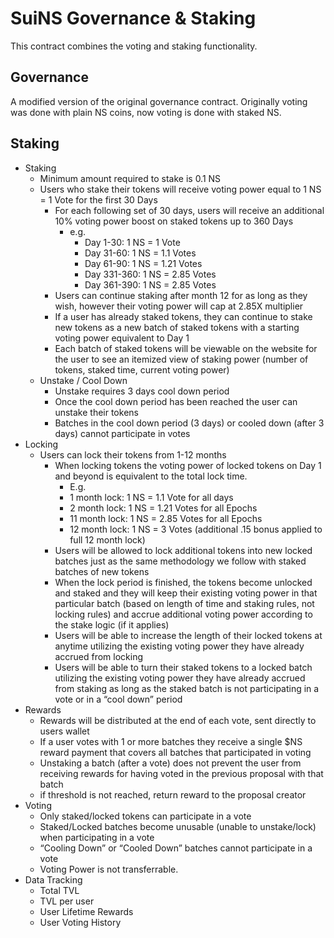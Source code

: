 # SuiNS Governance & Staking

This contract combines the voting and staking functionality.

## Governance

A modified version of the original governance contract. Originally voting was done with
plain NS coins, now voting is done with staked NS.

## Staking

- Staking
    - Minimum amount required to stake is 0.1 NS
    - Users who stake their tokens will receive voting power equal to 1 NS = 1 Vote for the first 30 Days
        - For each following set of 30 days, users will receive an additional 10% voting power boost on staked tokens up to 360 Days
            - e.g.
                - Day 1-30: 1 NS = 1 Vote
                - Day 31-60: 1 NS = 1.1 Votes
                - Day 61-90: 1 NS = 1.21 Votes
                - Day 331-360: 1 NS = 2.85 Votes
                - Day 361-390: 1 NS = 2.85 Votes
        - Users can continue staking after month 12 for as long as they wish, however their voting power will cap at 2.85X multiplier
        - If a user has already staked tokens, they can continue to stake new tokens as a new batch of staked tokens with a starting voting power equivalent to Day 1
        - Each batch of staked tokens will be viewable on the website for the user to see an itemized view of staking power (number of tokens, staked time, current voting power)
    - Unstake / Cool Down
        - Unstake requires 3 days cool down period
        - Once the cool down period has been reached the user can unstake their tokens
        - Batches in the cool down period (3 days) or cooled down (after 3 days) cannot participate in votes
- Locking
    - Users can lock their tokens from 1-12 months
        - When locking tokens the voting power of locked tokens on Day 1 and beyond is equivalent to the total lock time.
            - E.g.
            - 1 month lock: 1 NS = 1.1 Vote for all days
            - 2 month lock: 1 NS = 1.21 Votes for all Epochs
            - 11 month lock: 1 NS = 2.85 Votes for all Epochs
            - 12 month lock: 1 NS = 3 Votes (additional .15 bonus applied to full 12 month lock)
        - Users will be allowed to lock additional tokens into new locked batches just as the same methodology we follow with staked batches of new tokens
        - When the lock period is finished, the tokens become unlocked and staked and they will keep their existing voting power in that particular batch (based on length of time and staking rules, not locking rules) and accrue additional voting power according to the stake logic (if it applies)
        - Users will be able to increase the length of their locked tokens at anytime utilizing the existing voting power they have already accrued from locking
        - Users will be able to turn their staked tokens to a locked batch utilizing the existing voting power they have already accrued from staking as long as the staked batch is not participating in a vote or in a “cool down” period
- Rewards
    - Rewards will be distributed  at the end of each vote, sent directly to users wallet
    - If a user votes with 1 or more batches they receive a single $NS reward payment that covers all batches that participated in voting
    - Unstaking a batch (after a vote) does not prevent the user from receiving rewards for having voted in the previous proposal with that batch
    - if threshold is not reached, return reward to the proposal creator
- Voting
    - Only staked/locked tokens can participate in a vote
    - Staked/Locked batches become unusable (unable to unstake/lock) when participating in a vote
    - “Cooling Down” or “Cooled Down” batches cannot participate in a vote
    - Voting Power is not transferrable.
- Data Tracking
    - Total TVL
    - TVL per user
    - User Lifetime Rewards
    - User Voting History
